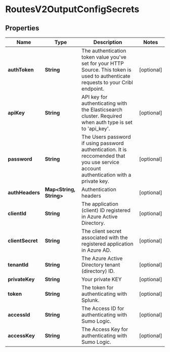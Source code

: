 

# RoutesV2OutputConfigSecrets


## Properties

| Name | Type | Description | Notes |
|------------ | ------------- | ------------- | -------------|
|**authToken** | **String** | The authentication token value you&#39;ve set for your HTTP Source. This token is used to authenticate requests to your Cribl endpoint. |  [optional] |
|**apiKey** | **String** | API key for authenticating with the Elasticsearch cluster. Required when auth type is set to &#39;api_key&#39;. |  [optional] |
|**password** | **String** | The Users password if using password authentication. It is reccomended that you use service account authentication with a private key. |  [optional] |
|**authHeaders** | **Map&lt;String, String&gt;** | Authentication headers |  [optional] |
|**clientId** | **String** | The application (client) ID registered in Azure Active Directory. |  [optional] |
|**clientSecret** | **String** | The client secret associated with the registered application in Azure AD. |  [optional] |
|**tenantId** | **String** | The Azure Active Directory tenant (directory) ID. |  [optional] |
|**privateKey** | **String** | Your private KEY |  [optional] |
|**token** | **String** | The token for authenticating with Splunk. |  [optional] |
|**accessId** | **String** | The Access ID for authenticating with Sumo Logic. |  [optional] |
|**accessKey** | **String** | The Access Key for authenticating with Sumo Logic. |  [optional] |



